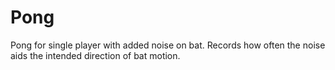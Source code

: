 # Pong
Pong for single player with added noise on bat. Records how often the noise aids the intended direction of bat motion.
